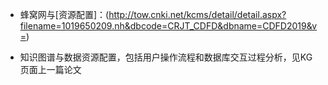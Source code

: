 + 蜂窝网与[资源配置]：(http://tow.cnki.net/kcms/detail/detail.aspx?filename=1019650209.nh&dbcode=CRJT_CDFD&dbname=CDFD2019&v=)

+ 知识图谱与数据资源配置，包括用户操作流程和数据库交互过程分析，见KG页面上一篇论文
